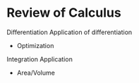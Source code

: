 # **Review of Calculus**

Differentiation
Application of differentiation
- Optimization

Integration
Application
 - Area/Volume